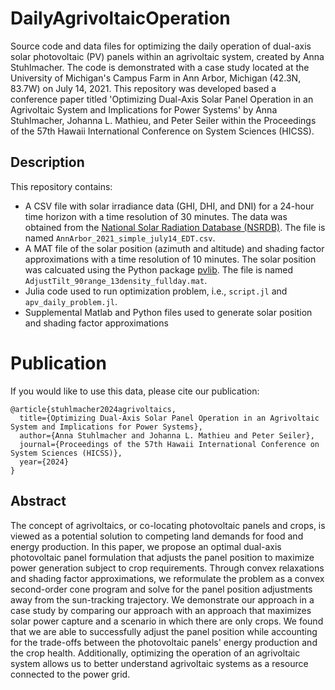 # DailyAgrivoltaicOperation
Source code and data files for optimizing the daily operation of dual-axis solar photovoltaic (PV) panels within an agrivoltaic system, created by Anna Stuhlmacher.  The code is demonstrated with a case study located at the University of Michigan's Campus Farm in Ann Arbor, Michigan (42.3N, 83.7W) on July 14, 2021. This repository was developed based a conference paper titled 'Optimizing Dual-Axis Solar Panel Operation in an Agrivoltaic System and Implications for Power Systems' by Anna Stuhlmacher, Johanna L. Mathieu, and Peter Seiler within the Proceedings of the 57th Hawaii International Conference on System Sciences (HICSS). 


## Description 
This repository contains:

- A CSV file with solar irradiance data (GHI, DHI, and DNI) for a 24-hour time horizon with a time resolution of 30 minutes. The data was obtained from the [National Solar Radiation Database
(NSRDB)](https://nsrdb.nrel.gov/). The file is named ```AnnArbor_2021_simple_july14_EDT.csv```.
- A MAT file of the solar position (azimuth and altitude) and shading factor approximations with a time resolution of 10 minutes. The solar position was calcuated using the Python package [pvlib](https://pvlib-python.readthedocs.io/en/stable/). The file is named ```AdjustTilt_90range_13density_fullday.mat```.
- Julia code used to run optimization problem, i.e., ```script.jl``` and ```apv_daily_problem.jl```.
- Supplemental Matlab and Python files used to generate solar position and shading factor approximations

# Publication
If you would like to use this data, please cite our publication:
```
@article{stuhlmacher2024agrivoltaics,
  title={Optimizing Dual-Axis Solar Panel Operation in an Agrivoltaic System and Implications for Power Systems},
  author={Anna Stuhlmacher and Johanna L. Mathieu and Peter Seiler},
  journal={Proceedings of the 57th Hawaii International Conference on System Sciences (HICSS)},
  year={2024}
} 
```

## Abstract
The concept of agrivoltaics, or co-locating photovoltaic panels and crops, is viewed as a potential solution to competing land demands for food and energy production. In this paper, we propose an optimal dual-axis photovoltaic panel formulation that adjusts the panel position to maximize power generation subject to crop requirements. Through convex relaxations and shading factor approximations, we reformulate the problem as a convex second-order cone program and solve for the panel position adjustments away from the sun-tracking trajectory. We demonstrate our approach in a case study by comparing our approach with an approach that maximizes solar power capture and a scenario in which there are only crops. We found that we are able to successfully adjust the panel position while accounting for the trade-offs between the photovoltaic panels' energy production and the crop health. Additionally, optimizing the operation of an agrivoltaic system allows us to better understand agrivoltaic systems as a resource connected to the power grid.
